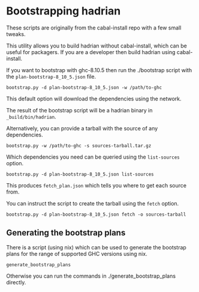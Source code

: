 # Bootstrapping hadrian

These scripts are originally from the cabal-install repo with a few
small tweaks.

This utility allows you to build hadrian without cabal-install, which can be useful
for packagers. If you are a developer then build hadrian using cabal-install.

If you want to bootstrap with ghc-8.10.5 then run the ./bootstrap script with the
`plan-bootstrap-8_10_5.json` file.

    bootstrap.py -d plan-bootstrap-8_10_5.json -w /path/to-ghc

This default option will download the dependencies using the network.

The result of the bootstrap script will be a hadrian binary in
`_build/bin/hadrian`.

Alternatively, you can provide a tarball with the source of any dependencies.

    bootstrap.py -w /path/to-ghc -s sources-tarball.tar.gz

Which dependencies you need can be queried using the `list-sources` option.

    bootstrap.py -d plan-bootstrap-8_10_5.json list-sources

This produces `fetch_plan.json` which tells you where to get each source from.

You can instruct the script to create the tarball using the `fetch` option.

    bootstrap.py -d plan-bootstrap-8_10_5.json fetch -o sources-tarball

## Generating the bootstrap plans

There is a script (using nix) which can be used to generate the bootstrap plans for the range
of supported GHC versions using nix.

    generate_bootstrap_plans

Otherwise you can run the commands in ./generate_bootstrap_plans directly.


